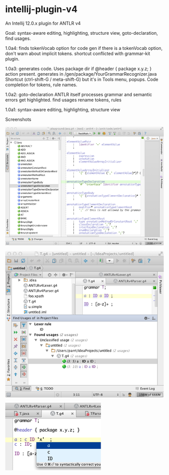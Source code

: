 intellij-plugin-v4
==================

An Intellij 12.0.x plugin for ANTLR v4

Goal: syntax-aware editing, highlighting, structure view, goto-declaration,
      find usages.

1.0a4:
	finds tokenVocab option for code gen
	if there is a tokenVocab option, don't warn about implicit tokens.
	shortcut conflicted with grammar-kit plugin.

1.0a3:
	generates code. Uses package dir if @header { package x.y.z; } action present.
	generates in <root>/gen/package/YourGrammarRecognizer.java
	Shortcut (ctrl-shift-G / meta-shift-G) but it's in Tools menu, popups.
	Code completion for tokens, rule names.

1.0a2:
	goto-declaration
	ANTLR itself processes grammar and semantic errors get highlighted.
	find usages
	rename tokens, rules

1.0a1:
 	syntax-aware editing, highlighting, structure view

Screenshots

![Java grammar view](images/java-grammar.png)

![Find usages](images/findusages.png)

![Code completion](images/completion.png)